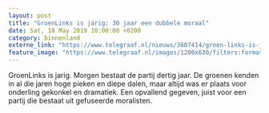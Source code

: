 ```yaml
---
layout: post
title: "GroenLinks is jarig: 30 jaar een dubbele moraal"
date: Sat, 18 May 2019 10:00:00 +0200
category: binnenland
externe_link: "https://www.telegraaf.nl/nieuws/3607414/groen-links-is-jarig-30-jaar-een-dubbele-moraal"
feature_image: "https://www.telegraaf.nl/images/1200x630/filters:format(jpeg):quality(80)/cdn-kiosk-api.telegraaf.nl/d250e978-7907-11e9-add9-02c309bc01c1.jpg"
---
```


<p class="intro">GroenLinks is jarig. Morgen bestaat de partij dertig jaar. De groenen kenden in al die jaren hoge pieken en diepe dalen, maar altijd was er plaats voor onderling gekonkel en dramatiek. Een opvallend gegeven, juist voor een partij die bestaat uit gefuseerde moralisten.</p>
